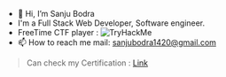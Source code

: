 - 👋 Hi, I’m Sanju Bodra
- I'm a Full Stack Web Developer, Software engineer.
- FreeTime CTF player : <img src="https://tryhackme-badges.s3.amazonaws.com/aaluloves.png" alt="TryHackMe">
- 📫 How to reach me mail: sanjubodra1420@gmail.com

<!---
aalu-love/aalu-love is a ✨ special ✨ repository because its `README.md` (this file) appears on your GitHub profile.
You can click the Preview link to take a look at your changes.
--->
> Can check my Certification : [Link](https://drive.google.com/drive/folders/1BXArudsTgRh7ulao1HfsQCcdahisVRBb?usp=sharing)
<script src="https://tryhackme.com/badge/119832"></script>
